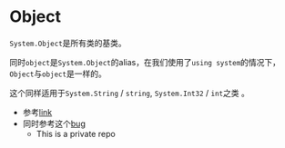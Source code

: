 # Object

`System.Object`是所有类的基类。

同时`object`是`System.Object`的alias，在我们使用了`using system`的情况下，`Object`与`object`是一样的。

这个同样适用于`System.String` / `string`, `System.Int32` / `int`之类 。

* 参考[link](https://stackoverflow.com/questions/1017282/c-difference-between-system-object-and-object)
* 同时参考这个[bug](https://github.com/alex031029/Azure/tree/master/Assignments/23.%20ADF%20Move%20subscription%20API%20%26%20FormatException%20error/FormatException)
    * This is a private repo 
